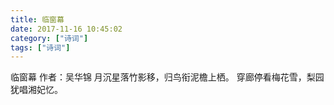 ```yaml
---
title: 临窗幕
date: 2017-11-16 10:45:02
category: ["诗词"]
tags: ["诗词"]
---
```

临窗幕
作者：吴华锦
月沉星落竹影移，归鸟衔泥檐上栖。
穿廊停看梅花雪，梨园犹唱湘妃忆。
